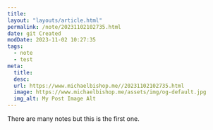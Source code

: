 ```yaml
---
title: 
layout: "layouts/article.html"
permalink: /note/20231102102735.html
date: git Created
modDate: 2023-11-02 10:27:35
tags:
  - note
  - test
meta:
  title: 
  desc: 
  url: https://www.michaelbishop.me//20231102102735.html
  image: https://www.michaelbishop.me/assets/img/og-default.jpg
  img_alt: My Post Image Alt
---
```


There are many notes but this is the first one.